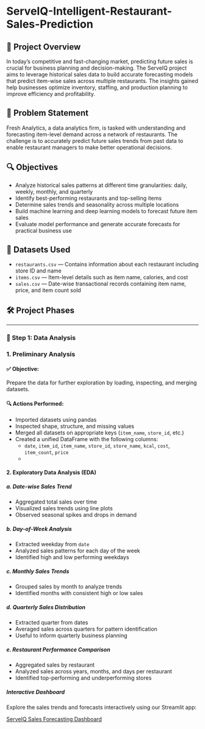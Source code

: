 # ServeIQ-Intelligent-Restaurant-Sales-Prediction

## 🧠 Project Overview
In today’s competitive and fast-changing market, predicting future sales is crucial for business planning and decision-making. The ServeIQ project aims to leverage historical sales data to build accurate forecasting models that predict item-wise sales across multiple restaurants. The insights gained help businesses optimize inventory, staffing, and production planning to improve efficiency and profitability.

## 🎯 Problem Statement
Fresh Analytics, a data analytics firm, is tasked with understanding and forecasting item-level demand across a network of restaurants. The challenge is to accurately predict future sales trends from past data to enable restaurant managers to make better operational decisions.

## 🔍 Objectives
- Analyze historical sales patterns at different time granularities: daily, weekly, monthly, and quarterly
- Identify best-performing restaurants and top-selling items
- Determine sales trends and seasonality across multiple locations
- Build machine learning and deep learning models to forecast future item sales
- Evaluate model performance and generate accurate forecasts for practical business use

## 📁 Datasets Used
- `restaurants.csv` — Contains information about each restaurant including store ID and name
- `items.csv` — Item-level details such as item name, calories, and cost
- `sales.csv` — Date-wise transactional records containing item name, price, and item count sold

## 🛠 Project Phases

---

### 🧪 Step 1: Data Analysis

### 1. Preliminary Analysis
#### ✅ Objective:
Prepare the data for further exploration by loading, inspecting, and merging datasets.
#### 🔍 Actions Performed:
- Imported datasets using pandas
- Inspected shape, structure, and missing values
- Merged all datasets on appropriate keys (`item_name`, `store_id`, etc.)
- Created a unified DataFrame with the following columns:
  - `date`, `item_id`, `item_name`, `store_id`, `store_name`, `kcal`, `cost`, `item_count`, `price`
  - 
#### 2. Exploratory Data Analysis (EDA)
#####  a. Date-wise Sales Trend
- Aggregated total sales over time
- Visualized sales trends using line plots
- Observed seasonal spikes and drops in demand

##### b. Day-of-Week Analysis
- Extracted weekday from `date`
- Analyzed sales patterns for each day of the week
- Identified high and low performing weekdays

##### c. Monthly Sales Trends
- Grouped sales by month to analyze trends
- Identified months with consistent high or low sales

##### d. Quarterly Sales Distribution
- Extracted quarter from dates
- Averaged sales across quarters for pattern identification
- Useful to inform quarterly business planning

##### e. Restaurant Performance Comparison
- Aggregated sales by restaurant
- Analyzed sales across years, months, and days per restaurant
- Identified top-performing and underperforming stores

##### Interactive Dashboard
Explore the sales trends and forecasts interactively using our Streamlit app:

[ServeIQ Sales Forecasting Dashboard](https://serveiq-intelligent-restaurant-sales-prediction-data-analytics.streamlit.app/)



